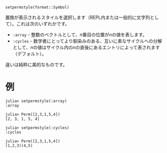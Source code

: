 ```
setpermstyle(format::Symbol)
```

置換が表示されるスタイルを選択します（REPL内または一般的に文字列として）。これは次のいずれかです。

  * `:array` - 整数のベクトルとして、$n$番目の位置が$n$の値を表します。
  * `:cycles` - 数学者にとってより馴染みのある、互いに素なサイクルへの分解として、$n$の値はサイクル内の$n$の直後にあるエントリによって表されます（デフォルト）。

違いは純粋に美的なものです。

# 例

```jldoctest
julia> setpermstyle(:array)
:array

julia> Perm([2,3,1,5,4])
[2, 3, 1, 5, 4]

julia> setpermstyle(:cycles)
:cycles

julia> Perm([2,3,1,5,4])
(1,2,3)(4,5)
```
